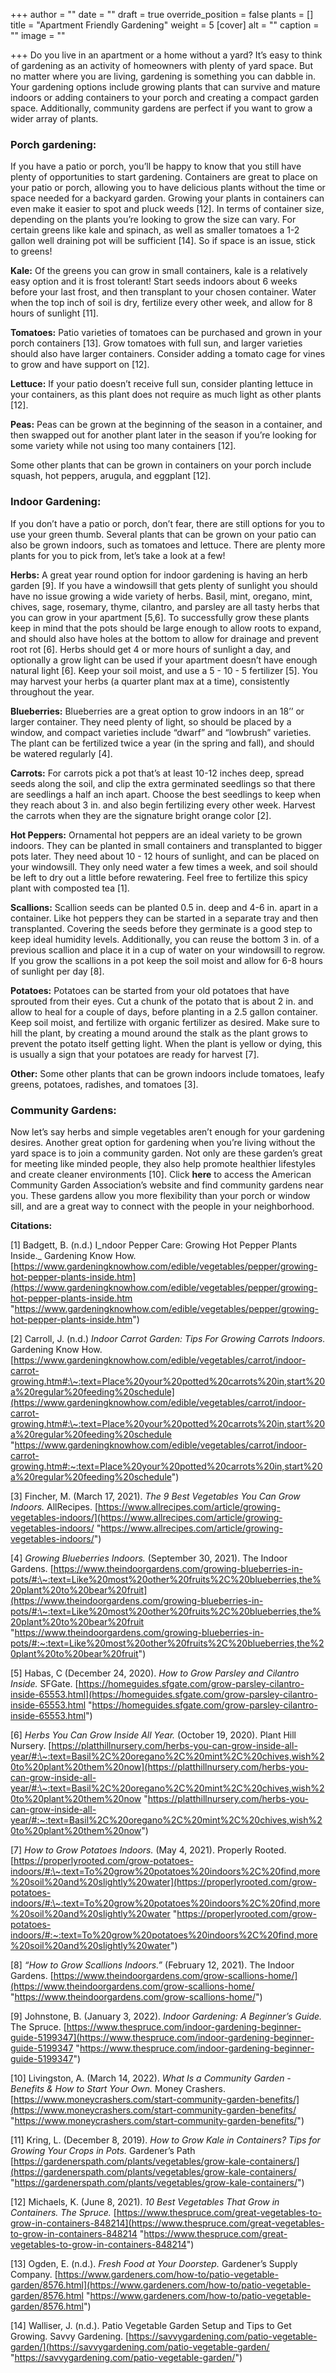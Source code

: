 +++
author = ""
date = ""
draft = true
override_position = false
plants = []
title = "Apartment Friendly Gardening"
weight = 5
[cover]
alt = ""
caption = ""
image = ""

+++
Do you live in an apartment or a home without a yard? It’s easy to think of gardening as an activity of homeowners with plenty of yard space. But no matter where you are living, gardening is something you can dabble in. Your gardening options include growing plants that can survive and mature indoors or adding containers to your porch and creating a compact garden space. Additionally, community gardens are perfect if you want to grow a wider array of plants.

### Porch gardening:

If you have a patio or porch, you’ll be happy to know that you still have plenty of opportunities to start gardening. Containers are great to place on your patio or porch, allowing you to have delicious plants without the time or space needed for a backyard garden. Growing your plants in containers can even make it easier to spot and pluck weeds \[12\]. In terms of container size, depending on the plants you’re looking to grow the size can vary. For certain greens like kale and spinach, as well as smaller tomatoes a 1-2 gallon well draining pot will be sufficient \[14\]. So if space is an issue, stick to greens!

**Kale:** Of the greens you can grow in small containers, kale is a relatively easy option and it is frost tolerant! Start seeds indoors about 6 weeks before your last frost, and then transplant to your chosen container. Water when the top inch of soil is dry, fertilize every other week, and allow for 8 hours of sunlight \[11\].

**Tomatoes:** Patio varieties of tomatoes can be purchased and grown in your porch containers \[13\]. Grow tomatoes with full sun, and larger varieties should also have larger containers. Consider adding a tomato cage for vines to grow and have support on \[12\].

**Lettuce:** If your patio doesn’t receive full sun, consider planting lettuce in your containers, as this plant does not require as much light as other plants \[12\].

**Peas:** Peas can be grown at the beginning of the season in a container, and then swapped out for another plant later in the season if you’re looking for some variety while not using too many containers \[12\].

Some other plants that can be grown in containers on your porch include squash, hot peppers, arugula, and eggplant \[12\].

### Indoor Gardening:

If you don’t have a patio or porch, don’t fear, there are still options for you to use your green thumb. Several plants that can be grown on your patio can also be grown indoors, such as tomatoes and lettuce. There are plenty more plants for you to pick from, let’s take a look at a few!

**Herbs:** A great year round option for indoor gardening is having an herb garden \[9\]. If you have a windowsill that gets plenty of sunlight you should have no issue growing a wide variety of herbs. Basil, mint, oregano, mint, chives, sage, rosemary, thyme, cilantro, and parsley are all tasty herbs that you can grow in your apartment \[5,6\]. To successfully grow these plants keep in mind that the pots should be large enough to allow roots to expand, and should also have holes at the bottom to allow for drainage and prevent root rot \[6\]. Herbs should get 4 or more hours of sunlight a day, and optionally a grow light can be used if your apartment doesn’t have enough natural light \[6\]. Keep your soil moist, and use a 5 - 10 - 5 fertilizer \[5\]. You may harvest your herbs (a quarter plant max at a time), consistently throughout the year.

**Blueberries:** Blueberries are a great option to grow indoors in an 18’’ or larger container. They need plenty of light, so should be placed by a window, and compact varieties include “dwarf” and “lowbrush” varieties. The plant can be fertilized twice a year (in the spring and fall), and should be watered regularly \[4\].

**Carrots:** For carrots pick a pot that’s at least 10-12 inches deep, spread seeds along the soil, and clip the extra germinated seedlings so that there are seedlings a half an inch apart. Choose the best seedlings to keep when they reach about 3 in. and also begin fertilizing every other week. Harvest the carrots when they are the signature bright orange color \[2\].

**Hot Peppers:** Ornamental hot peppers are an ideal variety to be grown indoors. They can be planted in small containers and transplanted to bigger pots later. They need about 10 - 12 hours of sunlight, and can be placed on your windowsill. They only need water a few times a week, and soil should be left to dry out a little before rewatering. Feel free to fertilize this spicy plant with composted tea \[1\].

**Scallions:** Scallion seeds can be planted 0.5 in. deep and 4-6 in. apart in a container. Like hot peppers they can be started in a separate tray and then transplanted. Covering the seeds before they germinate is a good step to keep ideal humidity levels. Additionally, you can reuse the bottom 3 in. of a previous scallion and place it in a cup of water on your windowsill to regrow. If you grow the scallions in a pot keep the soil moist and allow for 6-8 hours of sunlight per day \[8\].

**Potatoes:** Potatoes can be started from your old potatoes that have sprouted from their eyes. Cut a chunk of the potato that is about 2 in. and allow to heal for a couple of days, before planting in a 2.5 gallon container. Keep soil moist, and fertilize with organic fertilizer as desired. Make sure to hill the plant, by creating a mound around the stalk as the plant grows to prevent the potato itself getting light. When the plant is yellow or dying, this is usually a sign that your potatoes are ready for harvest \[7\].

**Other:** Some other plants that can be grown indoors include tomatoes, leafy greens, potatoes, radishes, and tomatoes \[3\].

### Community Gardens:

Now let’s say herbs and simple vegetables aren’t enough for your gardening desires. Another great option for gardening when you’re living without the yard space is to join a community garden. Not only are these garden’s great for meeting like minded people, they also help promote healthier lifestyles and create cleaner environments \[10\]. Click **here** to access the American Community Garden Association’s website and find community gardens near you. These gardens allow you more flexibility than your porch or window sill, and are a great way to connect with the people in your neighborhood.

**Citations:**

\[1\] Badgett, B. (n.d.) I_ndoor Pepper Care: Growing Hot Pepper Plants Inside._ Gardening Know How. [https://www.gardeningknowhow.com/edible/vegetables/pepper/growing-hot-pepper-plants-inside.htm](https://www.gardeningknowhow.com/edible/vegetables/pepper/growing-hot-pepper-plants-inside.htm "https://www.gardeningknowhow.com/edible/vegetables/pepper/growing-hot-pepper-plants-inside.htm")

\[2\] Carroll, J. (n.d.) _Indoor Carrot Garden: Tips For Growing Carrots Indoors._ Gardening Know How. [https://www.gardeningknowhow.com/edible/vegetables/carrot/indoor-carrot-growing.htm#:\~:text=Place%20your%20potted%20carrots%20in,start%20a%20regular%20feeding%20schedule](https://www.gardeningknowhow.com/edible/vegetables/carrot/indoor-carrot-growing.htm#:\~:text=Place%20your%20potted%20carrots%20in,start%20a%20regular%20feeding%20schedule "https://www.gardeningknowhow.com/edible/vegetables/carrot/indoor-carrot-growing.htm#:~:text=Place%20your%20potted%20carrots%20in,start%20a%20regular%20feeding%20schedule")

\[3\] Fincher, M. (March 17, 2021). _The 9 Best Vegetables You Can Grow Indoors._ AllRecipes. [https://www.allrecipes.com/article/growing-vegetables-indoors/](https://www.allrecipes.com/article/growing-vegetables-indoors/ "https://www.allrecipes.com/article/growing-vegetables-indoors/")

\[4\] _Growing Blueberries Indoors._ (September 30, 2021). The Indoor Gardens. [https://www.theindoorgardens.com/growing-blueberries-in-pots/#:\~:text=Like%20most%20other%20fruits%2C%20blueberries,the%20plant%20to%20bear%20fruit](https://www.theindoorgardens.com/growing-blueberries-in-pots/#:\~:text=Like%20most%20other%20fruits%2C%20blueberries,the%20plant%20to%20bear%20fruit "https://www.theindoorgardens.com/growing-blueberries-in-pots/#:~:text=Like%20most%20other%20fruits%2C%20blueberries,the%20plant%20to%20bear%20fruit")

\[5\] Habas, C (December 24, 2020). _How to Grow Parsley and Cilantro Inside._ SFGate. [https://homeguides.sfgate.com/grow-parsley-cilantro-inside-65553.html](https://homeguides.sfgate.com/grow-parsley-cilantro-inside-65553.html "https://homeguides.sfgate.com/grow-parsley-cilantro-inside-65553.html")

\[6\] _Herbs You Can Grow Inside All Year._ (October 19, 2020). Plant Hill Nursery. [https://platthillnursery.com/herbs-you-can-grow-inside-all-year/#:\~:text=Basil%2C%20oregano%2C%20mint%2C%20chives,wish%20to%20plant%20them%20now](https://platthillnursery.com/herbs-you-can-grow-inside-all-year/#:\~:text=Basil%2C%20oregano%2C%20mint%2C%20chives,wish%20to%20plant%20them%20now "https://platthillnursery.com/herbs-you-can-grow-inside-all-year/#:~:text=Basil%2C%20oregano%2C%20mint%2C%20chives,wish%20to%20plant%20them%20now")

\[7\] _How to Grow Potatoes Indoors._ (May 4, 2021). Properly Rooted. [https://properlyrooted.com/grow-potatoes-indoors/#:\~:text=To%20grow%20potatoes%20indoors%2C%20find,more%20soil%20and%20slightly%20water](https://properlyrooted.com/grow-potatoes-indoors/#:\~:text=To%20grow%20potatoes%20indoors%2C%20find,more%20soil%20and%20slightly%20water "https://properlyrooted.com/grow-potatoes-indoors/#:~:text=To%20grow%20potatoes%20indoors%2C%20find,more%20soil%20and%20slightly%20water")

\[8\] _“How to Grow Scallions Indoors.”_ (February 12, 2021). The Indoor Gardens. [https://www.theindoorgardens.com/grow-scallions-home/](https://www.theindoorgardens.com/grow-scallions-home/ "https://www.theindoorgardens.com/grow-scallions-home/")

\[9\] Johnstone, B. (January 3, 2022). _Indoor Gardening: A Beginner’s Guide._ The Spruce. [https://www.thespruce.com/indoor-gardening-beginner-guide-5199347](https://www.thespruce.com/indoor-gardening-beginner-guide-5199347 "https://www.thespruce.com/indoor-gardening-beginner-guide-5199347")

\[10\] Livingston, A. (March 14, 2022). _What Is a Community Garden - Benefits & How to Start Your Own._ Money Crashers. [https://www.moneycrashers.com/start-community-garden-benefits/](https://www.moneycrashers.com/start-community-garden-benefits/ "https://www.moneycrashers.com/start-community-garden-benefits/")

\[11\] Kring, L. (December 8, 2019). _How to Grow Kale in Containers? Tips for Growing Your Crops in Pots._ Gardener’s Path [https://gardenerspath.com/plants/vegetables/grow-kale-containers/](https://gardenerspath.com/plants/vegetables/grow-kale-containers/ "https://gardenerspath.com/plants/vegetables/grow-kale-containers/")

\[12\] Michaels, K. (June 8, 2021). _10 Best Vegetables That Grow in Containers. The Spruce._ [https://www.thespruce.com/great-vegetables-to-grow-in-containers-848214](https://www.thespruce.com/great-vegetables-to-grow-in-containers-848214 "https://www.thespruce.com/great-vegetables-to-grow-in-containers-848214")

\[13\] Ogden, E. (n.d.). _Fresh Food at Your Doorstep._ Gardener’s Supply Company. [https://www.gardeners.com/how-to/patio-vegetable-garden/8576.html](https://www.gardeners.com/how-to/patio-vegetable-garden/8576.html "https://www.gardeners.com/how-to/patio-vegetable-garden/8576.html")

\[14\] Walliser, J. (n.d.). Patio Vegetable Garden Setup and Tips to Get Growing. Savvy Gardening. [https://savvygardening.com/patio-vegetable-garden/](https://savvygardening.com/patio-vegetable-garden/ "https://savvygardening.com/patio-vegetable-garden/")